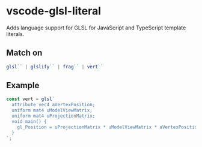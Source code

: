 vscode-glsl-literal
====================

Adds language support for GLSL for JavaScript and TypeScript template literals.

## Match on 

```js
glsl`` | glslify`` | frag`` | vert``

```
## Example

```js
const vert = glsl`
  attribute vec4 aVertexPosition;
  uniform mat4 uModelViewMatrix;
  uniform mat4 uProjectionMatrix;
  void main() {
    gl_Position = uProjectionMatrix * uModelViewMatrix * aVertexPosition;
  }
`;

```
